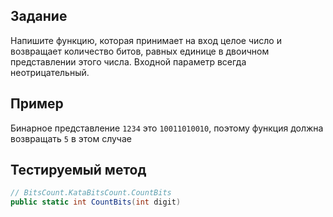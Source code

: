 ﻿## Задание

Напишите функцию, которая принимает на вход целое число и возвращает количество битов, равных единице в двоичном
представлении этого числа. Входной параметр всегда неотрицательный.

## Пример

Бинарное представление ```1234``` это ```10011010010```, поэтому функция должна возвращать ```5```  в этом случае

## Тестируемый метод

```c#
// BitsCount.KataBitsCount.CountBits
public static int CountBits(int digit) 
```
